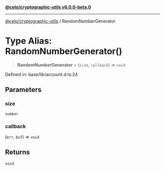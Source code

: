 [**@celo/cryptographic-utils v6.0.0-beta.0**](../README.md)

***

[@celo/cryptographic-utils](../globals.md) / RandomNumberGenerator

# Type Alias: RandomNumberGenerator()

> **RandomNumberGenerator** = (`size`, `callback`) => `void`

Defined in: base/lib/account.d.ts:24

## Parameters

### size

`number`

### callback

(`err`, `buf`) => `void`

## Returns

`void`

